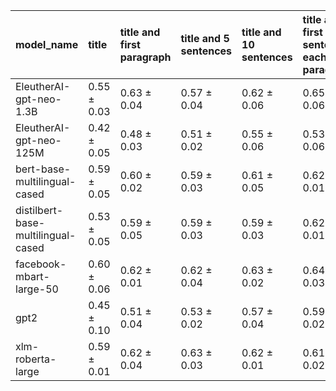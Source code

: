 | model_name                         | title           | title and first paragraph   | title and 5 sentences   | title and 10 sentences   | title and first sentence each paragraph   | raw text            |
|:-----------------------------------|:----------------|:----------------------------|:------------------------|:-------------------------|:------------------------------------------|:--------------------|
| EleutherAI-gpt-neo-1.3B            | 0.55 $\pm$ 0.03 | 0.63 $\pm$ 0.04             | 0.57 $\pm$ 0.04         | 0.62 $\pm$ 0.06          | 0.65 $\pm$ 0.06                           | 0.64 $\pm$ 0.02     |
| EleutherAI-gpt-neo-125M            | 0.42 $\pm$ 0.05 | 0.48 $\pm$ 0.03             | 0.51 $\pm$ 0.02         | 0.55 $\pm$ 0.06          | 0.53 $\pm$ 0.06                           | 0.64 $\pm$ 0.04     |
| bert-base-multilingual-cased       | 0.59 $\pm$ 0.05 | 0.60 $\pm$ 0.02             | 0.59 $\pm$ 0.03         | 0.61 $\pm$ 0.05          | 0.62 $\pm$ 0.01                           | 0.64 $\pm$ 0.03     |
| distilbert-base-multilingual-cased | 0.53 $\pm$ 0.05 | 0.59 $\pm$ 0.05             | 0.59 $\pm$ 0.03         | 0.59 $\pm$ 0.03          | 0.62 $\pm$ 0.01                           | 0.61 $\pm$ 0.00     |
| facebook-mbart-large-50            | 0.60 $\pm$ 0.06 | 0.62 $\pm$ 0.01             | 0.62 $\pm$ 0.04         | 0.63 $\pm$ 0.02          | 0.64 $\pm$ 0.03                           | **0.67 $\pm$ 0.05** |
| gpt2                               | 0.45 $\pm$ 0.10 | 0.51 $\pm$ 0.04             | 0.53 $\pm$ 0.02         | 0.57 $\pm$ 0.04          | 0.59 $\pm$ 0.02                           | 0.58 $\pm$ 0.02     |
| xlm-roberta-large                  | 0.59 $\pm$ 0.01 | 0.62 $\pm$ 0.04             | 0.63 $\pm$ 0.03         | 0.62 $\pm$ 0.01          | 0.61 $\pm$ 0.02                           | 0.61 $\pm$ 0.01     |